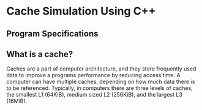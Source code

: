 # Cache Simulation Using C++

## Program Specifications

## What is a cache? 
Caches are a part of computer architecture, and they store frequently used data to improve a programs performance by reducing access time. A computer can have multiple caches, depending on how much data there is to be referenced. Typically, in computers there are three levels of caches, the smallest L1 (64KiB), medium sized L2 (256KiB), and the largest L3 (16MiB). 